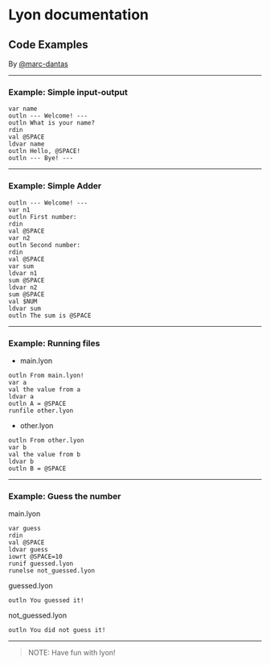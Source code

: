 # Lyon documentation
## Code Examples
By [@marc-dantas](https://github.com/marc-dantas)

<hr>

<h3 id="out">Example: Simple input-output</h3> 

```
var name
outln --- Welcome! ---
outln What is your name?
rdin
val @SPACE
ldvar name
outln Hello, @SPACE!
outln --- Bye! ---
```
</code></pre>

<hr>

### Example: Simple Adder

```
outln --- Welcome! ---
var n1
outln First number: 
rdin 
val @SPACE
var n2
outln Second number:
rdin
val @SPACE
var sum
ldvar n1
sum @SPACE
ldvar n2
sum @SPACE
val $NUM
ldvar sum
outln The sum is @SPACE
```

<hr>

### Example: Running files

- main.lyon
```
outln From main.lyon!
var a
val the value from a
ldvar a
outln A = @SPACE
runfile other.lyon
```

- other.lyon
```
outln From other.lyon
var b
val the value from b
ldvar b
outln B = @SPACE
```

<hr>

### Example: Guess the number

main.lyon
```
var guess
rdin
val @SPACE
ldvar guess
iowrt @SPACE=10
runif guessed.lyon
runelse not_guessed.lyon
```

guessed.lyon
```
outln You guessed it!
```

not_guessed.lyon
```
outln You did not guess it!
```

<hr>

> NOTE: Have fun with lyon!
